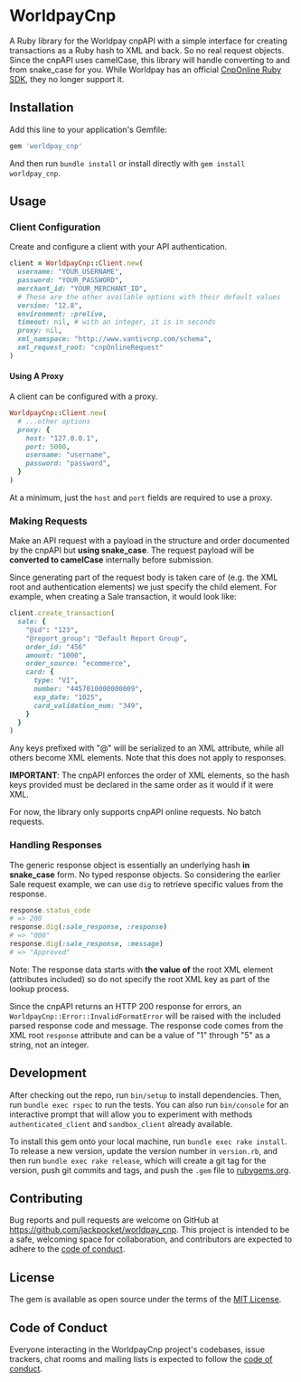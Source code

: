 # WorldpayCnp

A Ruby library for the Worldpay cnpAPI with a simple interface for creating transactions as a Ruby hash to XML and back. So no real request objects. Since the cnpAPI uses camelCase, this library will handle converting to and from snake_case for you. While Worldpay has an official [CnpOnline Ruby SDK](https://github.com/Vantiv/cnp-sdk-for-ruby), they no longer support it.

## Installation

Add this line to your application's Gemfile:

```ruby
gem 'worldpay_cnp'
```

And then run `bundle install` or install directly with `gem install worldpay_cnp`.

## Usage

### Client Configuration

Create and configure a client with your API authentication.

```ruby
client = WorldpayCnp::Client.new(
  username: "YOUR_USERNAME",
  password: "YOUR_PASSWORD",
  merchant_id: "YOUR_MERCHANT_ID",
  # These are the other available options with their default values
  version: "12.8",
  environment: :prelive,
  timeout: nil, # with an integer, it is in seconds
  proxy: nil,
  xml_namspace: "http://www.vantivcnp.com/schema",
  xml_request_root: "cnpOnlineRequest"
)
```

#### Using A Proxy

A client can be configured with a proxy.

```ruby
WorldpayCnp::Client.new(
  # ...other options
  proxy: {
    host: "127.0.0.1",
    port: 5000,
    username: "username",
    password: "password",
  }
)
```

At a minimum, just the `host` and `port` fields are required to use a proxy.

### Making Requests

Make an API request with a payload in the structure and order documented by the cnpAPI but **using snake_case**. The request payload will be **converted to camelCase** internally before submission.

Since generating part of the request body is taken care of (e.g. the XML root and authentication elements) we just specify the child element. For example, when creating a Sale transaction, it would look like:

```ruby
client.create_transaction(
  sale: {
    "@id": "123",
    "@report_group": "Default Report Group",
    order_id: "456"
    amount: "1000",
    order_source: "ecommerce",
    card: {
      type: "VI",
      number: "4457010000000009",
      exp_date: "1025",
      card_validation_num: "349",
    }
  }
)
```

Any keys prefixed with "@" will be serialized to an XML attribute, while all others become XML elements. Note that this does not apply to responses.

**IMPORTANT**: The cnpAPI enforces the order of XML elements, so the hash keys provided must be declared in the same order as it would if it were XML.

For now, the library only supports cnpAPI online requests. No batch requests.

### Handling Responses

The generic response object is essentially an underlying hash **in snake_case** form. No typed response objects. So considering the earlier Sale request example, we can use `dig` to retrieve specific values from the response.

```ruby
response.status_code
# => 200
response.dig(:sale_response, :response)
# => "000"
response.dig(:sale_response, :message)
# => "Approved"
```

Note: The response data starts with **the value of** the root XML element (attributes included) so do not specify the root XML key as part of the lookup process.

Since the cnpAPI returns an HTTP 200 response for errors, an `WorldpayCnp::Error::InvalidFormatError` will be raised with the included parsed response code and message. The response code comes from the XML root `response` attribute and can be a value of "1" through "5" as a string, not an integer.

## Development

After checking out the repo, run `bin/setup` to install dependencies. Then, run `bundle exec rspec` to run the tests. You can also run `bin/console` for an interactive prompt that will allow you to experiment with methods `authenticated_client` and `sandbox_client` already available.

To install this gem onto your local machine, run `bundle exec rake install`. To release a new version, update the version number in `version.rb`, and then run `bundle exec rake release`, which will create a git tag for the version, push git commits and tags, and push the `.gem` file to [rubygems.org](https://rubygems.org).

## Contributing

Bug reports and pull requests are welcome on GitHub at https://github.com/jackpocket/worldpay_cnp. This project is intended to be a safe, welcoming space for collaboration, and contributors are expected to adhere to the [code of conduct](https://github.com/jackpocket/worldpay_cnp/blob/master/CODE_OF_CONDUCT.md).

## License

The gem is available as open source under the terms of the [MIT License](https://opensource.org/licenses/MIT).

## Code of Conduct

Everyone interacting in the WorldpayCnp project's codebases, issue trackers, chat rooms and mailing lists is expected to follow the [code of conduct](https://github.com/jackpocket/worldpay_cnp/blob/master/CODE_OF_CONDUCT.md).
